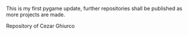 This is my first pygame update, further repositories shall be published as more projects are made.

Repository of Cezar Ghiurco
